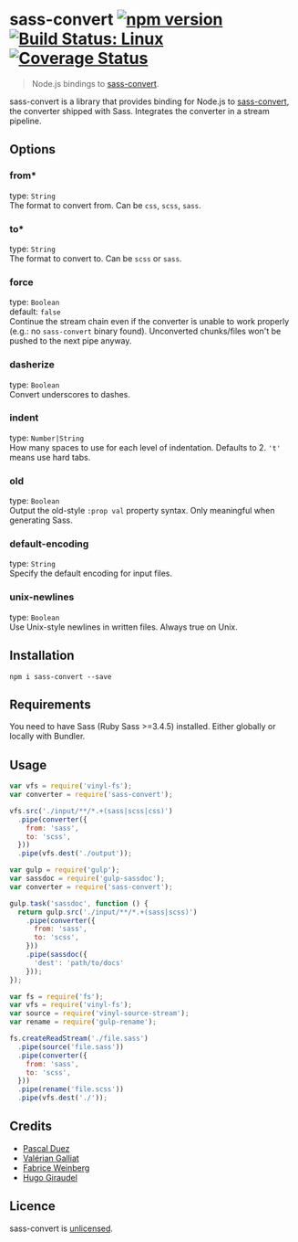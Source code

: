 # sass-convert [![npm version](http://img.shields.io/npm/v/sass-convert.svg?style=flat)](https://www.npmjs.org/package/sass-convert) [![Build Status: Linux](http://img.shields.io/travis/SassDoc/sass-convert.svg?style=flat)](https://travis-ci.org/SassDoc/sass-convert?branch=master) [![Coverage Status](https://img.shields.io/coveralls/SassDoc/sass-convert.svg?style=flat)](https://coveralls.io/r/SassDoc/sass-convert)

> Node.js bindings to [sass-convert].

sass-convert is a library that provides binding for Node.js to [sass-convert],
the converter shipped with Sass. Integrates the converter in a stream pipeline.


## Options

### from*
type: `String`  
The format to convert from. Can be `css`, `scss`, `sass`.

### to*
type: `String`  
The format to convert to. Can be `scss` or `sass`.

### force
type: `Boolean`  
default: `false`  
Continue the stream chain even if the converter is unable to work properly
(e.g.: no `sass-convert` binary found). Unconverted chunks/files won't be pushed
to the next pipe anyway.

### dasherize
type: `Boolean`  
Convert underscores to dashes.

### indent
type: `Number|String`  
How many spaces to use for each level of indentation. Defaults to 2.
`'t'` means use hard tabs.

### old
type: `Boolean`  
Output the old-style `:prop val` property syntax.
Only meaningful when generating Sass.

### default-encoding
type: `String`  
Specify the default encoding for input files.

### unix-newlines
type: `Boolean`  
Use Unix-style newlines in written files.
Always true on Unix.


## Installation

```
npm i sass-convert --save
```

## Requirements

You need to have Sass (Ruby Sass >=3.4.5) installed.
Either globally or locally with Bundler.


## Usage

```js
var vfs = require('vinyl-fs');
var converter = require('sass-convert');

vfs.src('./input/**/*.+(sass|scss|css)')
  .pipe(converter({
    from: 'sass',
    to: 'scss',
  }))
  .pipe(vfs.dest('./output'));

```

```js
var gulp = require('gulp');
var sassdoc = require('gulp-sassdoc');
var converter = require('sass-convert');

gulp.task('sassdoc', function () {
  return gulp.src('./input/**/*.+(sass|scss)')
    .pipe(converter({
      from: 'sass',
      to: 'scss',
    }))
    .pipe(sassdoc({
      'dest': 'path/to/docs'
    }));
});
```

```js
var fs = require('fs');
var vfs = require('vinyl-fs');
var source = require('vinyl-source-stream');
var rename = require('gulp-rename');

fs.createReadStream('./file.sass')
  .pipe(source('file.sass'))
  .pipe(converter({
    from: 'sass',
    to: 'scss',
  }))
  .pipe(rename('file.scss'))
  .pipe(vfs.dest('./'));
```

## Credits

* [Pascal Duez](https://twitter.com/pascalduez)
* [Valérian Galliat](https://twitter.com/valeriangalliat)
* [Fabrice Weinberg](https://twitter.com/fweinb)
* [Hugo Giraudel](http://twitter.com/HugoGiraudel)


## Licence

sass-convert is [unlicensed](http://unlicense.org/).


[sass-convert]: http://sass-lang.com/documentation/#executables
